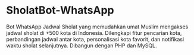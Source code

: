 # SholatBot-WhatsApp
Bot WhatsApp Jadwal Sholat yang memudahkan umat Muslim mengakses jadwal sholat di +500 kota di Indonesia. Dilengkapi fitur pencarian kota, perbandingan jadwal antar kota, personalisasi kota favorit, dan notifikasi waktu sholat selanjutnya. Dibangun dengan PHP dan MySQL.
